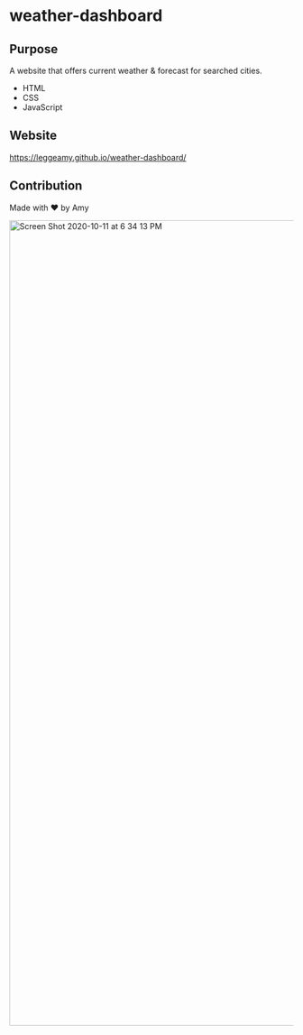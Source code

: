 # weather-dashboard

## Purpose
A website that offers current weather & forecast for searched cities.
* HTML
* CSS
* JavaScript

## Website
https://leggeamy.github.io/weather-dashboard/


## Contribution
Made with ❤️ by Amy

<img width="1428" alt="Screen Shot 2020-10-11 at 6 34 13 PM" src="https://user-images.githubusercontent.com/69320040/95691851-6e913a00-0bf0-11eb-9c3f-a65f4518e99b.png">
